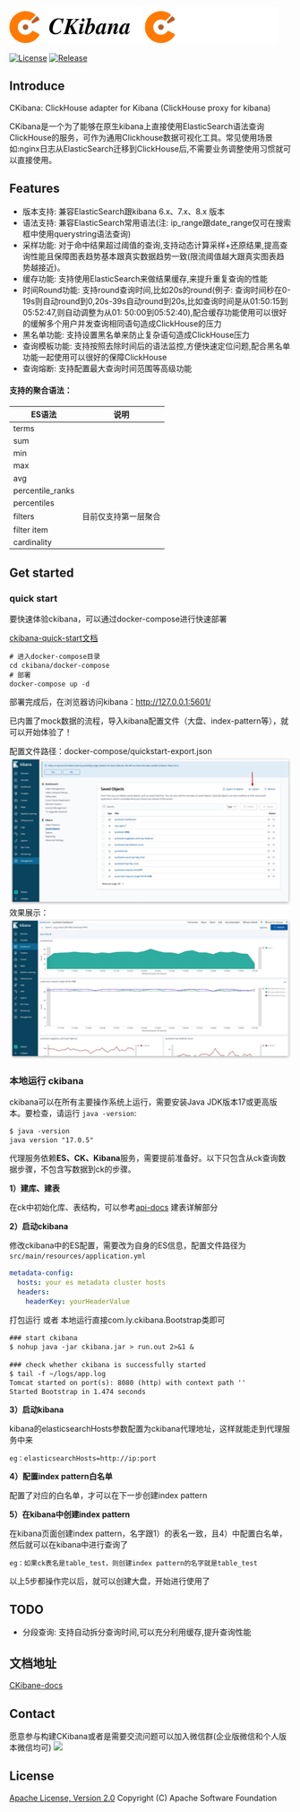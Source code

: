 ![CKibana Logo (Light)](img/logo-black.png#gh-light-mode-only)
![CKibana Logo (Dark)](img/logo-white.png#gh-dark-mode-only)

[![License](https://img.shields.io/badge/License-Apache%202.0-blue.svg)](https://opensource.org/licenses/Apache-2.0)
[![Release](https://img.shields.io/github/release/TongchengOpenSource/ckibana.svg?color=brightgreen&label=Release)](https://github.com/TongchengOpenSource/ckibana/releases)

## Introduce

CKibana: ClickHouse adapter for Kibana (ClickHouse proxy for kibana)

CKibana是一个为了能够在原生kibana上直接使用ElasticSearch语法查询ClickHouse的服务，可作为通用Clickhouse数据可视化工具。常见使用场景如:nginx日志从ElasticSearch迁移到ClickHouse后,不需要业务调整使用习惯就可以直接使用。

## Features

- 版本支持: 兼容ElasticSearch跟kibana 6.x、7.x、8.x 版本
- 语法支持: 兼容ElasticSearch常用语法(注: ip_range跟date_range仅可在搜索框中使用querystring语法查询)
- 采样功能: 对于命中结果超过阈值的查询,支持动态计算采样+还原结果,提高查询性能且保障图表趋势基本跟真实数据趋势一致(限流阈值越大跟真实图表趋势越接近)。
- 缓存功能: 支持使用ElasticSearch来做结果缓存,来提升重复查询的性能
- 时间Round功能: 支持round查询时间,比如20s的round(例子: 查询时间秒在0-19s则自动round到0,20s-39s自动round到20s,比如查询时间是从01:50:15到05:52:47,则自动调整为从01:
  50:00到05:52:40),配合缓存功能使用可以很好的缓解多个用户并发查询相同语句造成ClickHouse的压力
- 黑名单功能: 支持设置黑名单来防止复杂语句造成ClickHouse压力
- 查询模板功能: 支持按照去除时间后的语法监控,方便快速定位问题,配合黑名单功能一起使用可以很好的保障ClickHouse
- 查询熔断: 支持配置最大查询时间范围等高级功能

#### 支持的聚合语法：

| ES语法                  | 说明                     |
|-----------------------|------------------------|
| terms                   |                        |
| sum                     |                        |
| min                     |                        |
| max                    |                        |
| avg                     |                        |
| percentile_ranks         |                        |
| percentiles             |                        |
| filters                 | 目前仅支持第一层聚合             |
| filter item             |                        |
| cardinality             |                        |

## Get started
### quick start
要快速体验ckibana，可以通过docker-compose进行快速部署

[ckibana-quick-start文档](https://github.com/TongchengOpenSource/ckibana/blob/main/docker-compose/README.md)

```shell
# 进入docker-compose目录
cd ckibana/docker-compose
# 部署
docker-compose up -d
```
部署完成后，在浏览器访问kibana：http://127.0.0.1:5601/

已内置了mock数据的流程，导入kibana配置文件（大盘、index-pattern等），就可以开始体验了！

配置文件路径：docker-compose/quickstart-export.json
![](docker-compose/image/dashboard-import.jpg)
效果展示：
![](docker-compose/image/dashboard.jpg)



### 本地运行 ckibana
ckibana可以在所有主要操作系统上运行，需要安装Java JDK版本17或更高版本。要检查，请运行
`java -version`:
```shell
$ java -version
java version "17.0.5" 
```
代理服务依赖**ES、CK、Kibana**服务，需要提前准备好。以下只包含从ck查询数据步骤，不包含写数据到ck的步骤。

**1）建库、建表**

在ck中初始化库、表结构，可以参考[api-docs](https://github.com/TongchengOpenSource/ckibana-docs/blob/main/api-docs.md) 建表详解部分

**2）启动ckibana**

修改ckibana中的ES配置，需要改为自身的ES信息，配置文件路径为`src/main/resources/application.yml`
```yaml
metadata-config:
  hosts: your es metadata cluster hosts
  headers:
    headerKey: yourHeaderValue
```
打包运行 或者 本地运行直接com.ly.ckibana.Bootstrap类即可
```shell
### start ckibana
$ nohup java -jar ckibana.jar > run.out 2>&1 &

### check whether ckibana is successfully started
$ tail -f ~/logs/app.log
Tomcat started on port(s): 8080 (http) with context path ''
Started Bootstrap in 1.474 seconds
```

**3）启动kibana**

kibana的elasticsearchHosts参数配置为ckibana代理地址，这样就能走到代理服务中来
```shell
eg：elasticsearchHosts=http://ip:port
```

**4）配置index pattern白名单**

配置了对应的白名单，才可以在下一步创建index pattern

**5）在kibana中创建index pattern**

在kibana页面创建index pattern，名字跟1）的表名一致，且4）中配置白名单，然后就可以在kibana中进行查询了
```shell
eg：如果ck表名是table_test，则创建index pattern的名字就是table_test
```

以上5步都操作完以后，就可以创建大盘，开始进行使用了



## TODO

- 分段查询: 支持自动拆分查询时间,可以充分利用缓存,提升查询性能

## 文档地址
[CKibane-docs](https://github.com/TongchengOpenSource/ckibana-docs)  

## Contact

愿意参与构建CKibana或者是需要交流问题可以加入微信群(企业版微信和个人版本微信均可)
![](http://oss.17usoft.com/infra-github/ckibana/join-us.png)

## License

[Apache License, Version 2.0](http://www.apache.org/licenses/LICENSE-2.0.html) Copyright (C) Apache Software Foundation
